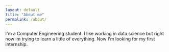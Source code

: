 ```yaml
---
layout: default
title: "About me"
permalink: /about/
---
```


I'm a Computer Engineering student. I like working in data science but right now im trying to learn a little of 
everything. Now I'm looking for my first internship.